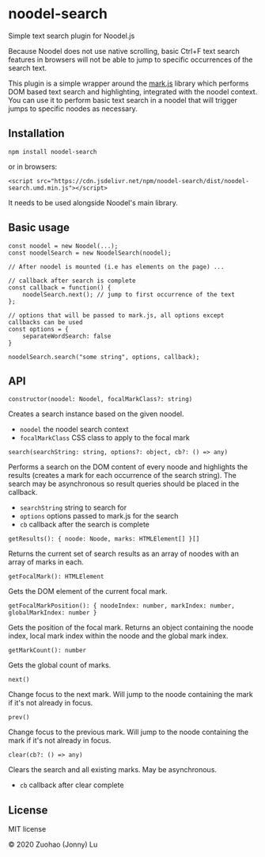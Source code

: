 # noodel-search
Simple text search plugin for Noodel.js

Because Noodel does not use native scrolling, basic Ctrl+F text search features in browsers will not be able to jump to specific occurrences of the search text. 

This plugin is a simple wrapper around the [mark.js](https://markjs.io/) library which performs DOM based text search and highlighting, integrated with the noodel context. You can use it to perform basic text search in a noodel that will trigger jumps to specific noodes as necessary.

## Installation

```
npm install noodel-search
```

or in browsers:
```
<script src="https://cdn.jsdelivr.net/npm/noodel-search/dist/noodel-search.umd.min.js"></script>
```

It needs to be used alongside Noodel's main library.

## Basic usage

```
const noodel = new Noodel(...);
const noodelSearch = new NoodelSearch(noodel);

// After noodel is mounted (i.e has elements on the page) ...

// callback after search is complete
const callback = function() {
    noodelSearch.next(); // jump to first occurrence of the text
};

// options that will be passed to mark.js, all options except callbacks can be used
const options = {
    separateWordSearch: false
}

noodelSearch.search("some string", options, callback);

```

## API

`constructor(noodel: Noodel, focalMarkClass?: string)`

Creates a search instance based on the given noodel.

- `noodel` the noodel search context
- `focalMarkClass` CSS class to apply to the focal mark

`search(searchString: string, options?: object, cb?: () => any)`

Performs a search on the DOM content of every noode and highlights the results
(creates a mark for each occurrence of the search string). 
The search may be asynchronous so result queries should be placed in the callback.

- `searchString` string to search for
- `options` options passed to mark.js for the search
- `cb` callback after the search is complete

`getResults(): { noode: Noode, marks: HTMLElement[] }[]`

Returns the current set of search results as an array of noodes with an array of marks in each.

`getFocalMark(): HTMLElement`

Gets the DOM element of the current focal mark.

`getFocalMarkPosition(): { noodeIndex: number, markIndex: number, globalMarkIndex: number }`

Gets the position of the focal mark. Returns an object containing the noode index,
local mark index within the noode and the global mark index.

`getMarkCount(): number`

Gets the global count of marks.

`next()`

Change focus to the next mark. Will jump to the noode containing the mark if it's not already in focus.

`prev()`

Change focus to the previous mark. Will jump to the noode containing the mark if it's not already in focus.

`clear(cb?: () => any)`

Clears the search and all existing marks. May be asynchronous.

- `cb` callback after clear complete

## License

MIT license

© 2020 Zuohao (Jonny) Lu
